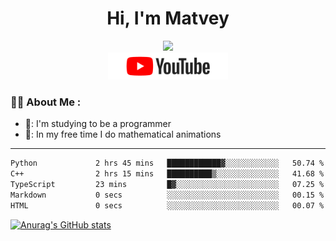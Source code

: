 <h1 align="center">Hi, I'm Matvey</h1>

<div id="header" align="center">
  <img src="https://media.giphy.com/media/M9gbBd9nbDrOTu1Mqx/giphy.gif" width="100"/>
</div>

<div align="center" id="badges">
  <a href="https://www.youtube.com/@matveymerzlikin">
    <img src="/assets/youtube.png" width="192px" alt="Youtube Badge"/>
  </a>
</div>

### :man_technologist: About Me :

- 📘: I'm studying to be a programmer
- 🌳: In my free time I do mathematical animations
---
<!--START_SECTION:waka-->

```txt
Python             2 hrs 45 mins   ████████████▓░░░░░░░░░░░░   50.74 %
C++                2 hrs 15 mins   ██████████▒░░░░░░░░░░░░░░   41.68 %
TypeScript         23 mins         █▓░░░░░░░░░░░░░░░░░░░░░░░   07.25 %
Markdown           0 secs          ░░░░░░░░░░░░░░░░░░░░░░░░░   00.15 %
HTML               0 secs          ░░░░░░░░░░░░░░░░░░░░░░░░░   00.07 %
```

<!--END_SECTION:waka-->

[![Anurag's GitHub stats](https://github-readme-stats.vercel.app/api?username=Merzlikin-Matvey&theme=vision-friendly-dark)](https://github.com/anuraghazra/github-readme-stats)


